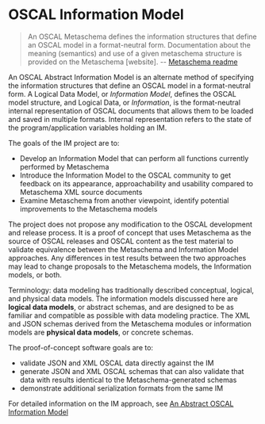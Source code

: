# OSCAL Information Model

> An OSCAL Metaschema defines the information structures that define an OSCAL model in a format-neutral form.
Documentation about the meaning (semantics) and use of a given metaschema structure is provided on the
Metaschema [website]. -- [Metaschema readme](../metaschema/readme.md)

An OSCAL Abstract Information Model is an alternate method of specifying the information structures that define an
OSCAL model in a format-neutral form.
A Logical Data Model, or *Information Model*, defines the OSCAL model structure, and Logical Data, or
*Information*, is the format-neutral internal representation of OSCAL documents
that allows them to be loaded and saved in multiple formats. Internal representation refers to
the state of the program/application variables holding an IM.

The goals of the IM project are to:
* Develop an Information Model that can perform all functions currently performed by Metaschema
* Introduce the Information Model to the OSCAL community to get feedback on its appearance, approachability
and usability compared to Metaschema XML source documents
* Examine Metaschema from another viewpoint, identify potential improvements to the Metaschema models

The project does not propose any modification to the OSCAL development and release process. It is a
proof of concept that uses Metaschema as the source of OSCAL releases and OSCAL content as the test material
to validate equivalence between the Metaschema and Information Model approaches. Any differences in test
results between the two approaches may lead to change proposals to the Metaschema models, the Information models,
or both.

Terminology: data modeling has traditionally described conceptual, logical, and physical data models.
The information models discussed here are **logical data models**, or abstract schemas, and are designed to
be as familiar and compatible as possible with data modeling practice. The XML and JSON schemas derived from the
Metaschema modules or information models are **physical data models**, or concrete schemas.

The proof-of-concept software goals are to:
* validate JSON and XML OSCAL data directly against the IM
* generate JSON and XML OSCAL schemas that can also validate that data with results identical to the
Metaschema-generated schemas
* demonstrate additional serialization formats from the same IM

For detailed information on the IM approach, see [An Abstract OSCAL Information Model](oscal-im.md)